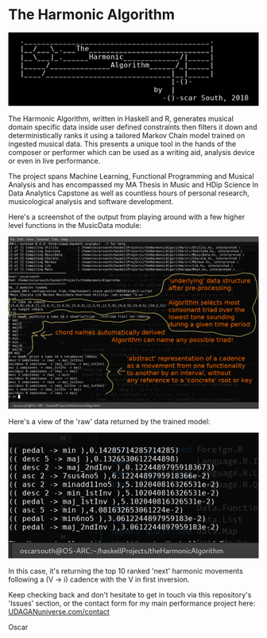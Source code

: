 # The Harmonic Algorithm

![Header](img/header.png)

The Harmonic Algorithm, written in Haskell and R, generates musical domain 
specific data inside user defined constraints then filters it down and 
deterministically ranks it using a tailored Markov Chain model trained on 
ingested musical data. This presents a unique tool in the hands of the 
composer or performer which can be used as a writing aid, analysis 
device or even in live performance. 

The project spans Machine Learning, Functional Programming and Musical 
Analysis and has encompassed my MA Thesis in Music and HDip Science In 
Data Analytics Capstone as well as countless hours of personal research, 
musicological analysis and software development.

Here's a screenshot of the output from playing around with a few higher 
level functions in the MusicData module:

![MusicData Screenshot](img/image.png)

Here's a view of the 'raw' data returned by the trained model:

![Result](img/result.png)

In this case, it's returning the top 10 ranked 'next' harmonic movements
following a (V -> i) cadence with the V in first inversion.

Keep checking back and don't hesitate to get in touch via this 
repository's 'Issues' section, or the contact form for my main 
performance project here: [UDAGANuniverse.com/contact](https://www.UDAGANuniverse.com/contact)

Oscar